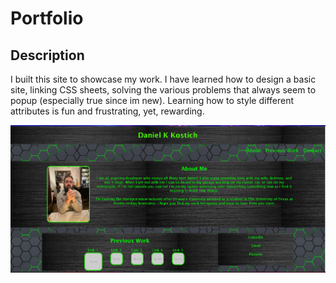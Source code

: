 # Portfolio

## Description
I built this site to showcase my work. I have learned how to design a basic site, linking CSS sheets, solving the various problems that  always seem to popup (especially true since im new). Learning how to style different attributes is fun and frustrating, yet, rewarding. 

![site screenshot](/images/site%20shot.png)